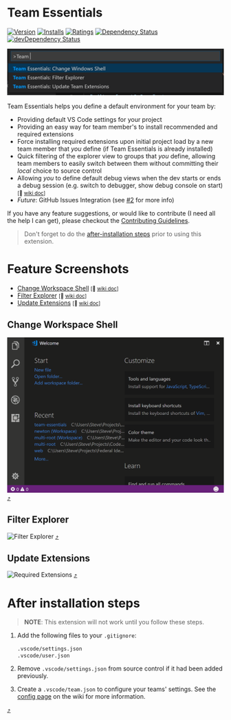 # Team Essentials
[![Version](http://vsmarketplacebadge.apphb.com/version/SteveHartzog.team-essentials.svg)](https://marketplace.visualstudio.com/items?itemName=SteveHartzog.team-essentials)
[![Installs](http://vsmarketplacebadge.apphb.com/installs/SteveHartzog.team-essentials.svg)](https://marketplace.visualstudio.com/items?itemName=SteveHartzog.team-essentials)
[![Ratings](https://vsmarketplacebadge.apphb.com/rating/SteveHartzog.team-essentials.svg)](https://vsmarketplacebadge.apphb.com/rating/SteveHartzog.team-essentials.svg)
[![Dependency Status](https://david-dm.org/SteveHartzog/team-essentials.svg)](https://david-dm.org/SteveHartzog/team-essentials)
[![devDependency Status](https://david-dm.org/SteveHartzog/team-essentials/dev-status.svg)](https://david-dm.org/SteveHartzog/team-essentials#info=devDependencies)

![Team Essentials](./images/team-essentials.png)

Team Essentials helps you define a default environment for your team by:
 - Providing default VS Code settings for your project
 - Providing an easy way for team member's to install recommended and required extensions
 - Force installing required extensions upon initial project load by a new team member that _you_ define (if Team Essentials is already installed)
 - Quick filtering of the explorer view to groups that _you_ define, allowing team members to easily switch between them without committing their _local_ choice to source control
 - Allowing _you_ to define default debug views when the dev starts or ends a debug session (e.g. switch to debugger, show debug console on start) <small>[:link: [wiki doc](https://github.com/SteveHartzog/team-essentials/wiki/Debugging-View-Modes)]</small>
 - _Future_: GitHub Issues Integration (see [#2](https://github.com/SteveHartzog/team-essentials/issues/2) for more info)

If you have any feature suggestions, or would like to contribute (I need all the help I can get), please checkout the [Contributing Guidelines](https://github.com/SteveHartzog/team-essentials/blob/master/CONTRIBUTING.md).

> Don't forget to do the [after-installation steps](#after-installation-steps) prior to using this extension.


# Feature Screenshots
* [Change Workspace Shell](#change-workspace-shell) <small>[:link: [wiki doc](https://github.com/SteveHartzog/team-essentials/wiki/Change-Workspace-Shell)]</small>
* [Filter Explorer](#filter-explorer) <small>[:link: [wiki doc](https://github.com/SteveHartzog/team-essentials/wiki/Filter-Explorer)]</small>
* [Update Extensions](#update-extensions) <small>[:link: [wiki doc](https://github.com/SteveHartzog/team-essentials/wiki/Update-Extensions)]</small>

## Change Workspace Shell
![Change Workspace Shell](./images/change-shell.gif)
[:arrow_heading_up:](#feature-screenshots)

## Filter Explorer
![Filter Explorer](./images/filter-explorer.gif)
[:arrow_heading_up:](#feature-screenshots)

## **Update Extensions**
![Required Extensions](./images/required-extensions.gif)
[:arrow_heading_up:](#feature-screenshots)


# After installation steps
> **NOTE**: This extension will not work until you follow these steps.

1. Add the following files to your `.gitignore`:
   ```shell
   .vscode/settings.json
   .vscode/user.json
   ```
  
2. Remove `.vscode/settings.json` from source control if it had been added previously.
3. Create a `.vscode/team.json` to configure your teams' settings. See the [config page](https://github.com/SteveHartzog/team-essentials/wiki/Configuration) on the wiki for more information.

[:arrow_heading_up:](#team-essentials)
